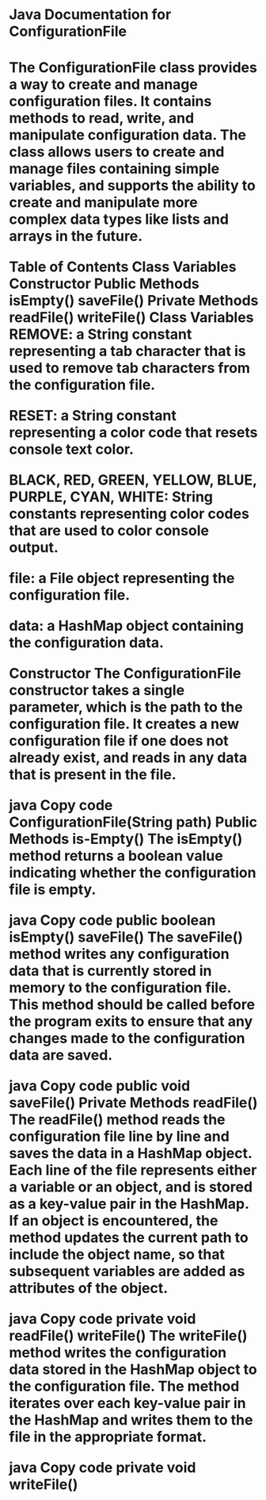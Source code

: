 <h1>Java Documentation for<br> ConfigurationFile<h1/>
The ConfigurationFile class provides a way to create and manage configuration files. It contains methods to read, write, and manipulate configuration data. The class allows users to create and manage files containing simple variables, and supports the ability to create and manipulate more complex data types like lists and arrays in the future.

Table of Contents
Class Variables
Constructor
Public Methods
isEmpty()
saveFile()
Private Methods
readFile()
writeFile()
Class Variables
REMOVE: a String constant representing a tab character that is used to remove tab characters from the configuration file.

RESET: a String constant representing a color code that resets console text color.

BLACK, RED, GREEN, YELLOW, BLUE, PURPLE, CYAN, WHITE: String constants representing color codes that are used to color console output.

file: a File object representing the configuration file.

data: a HashMap object containing the configuration data.

Constructor
The ConfigurationFile constructor takes a single parameter, which is the path to the configuration file. It creates a new configuration file if one does not already exist, and reads in any data that is present in the file.

java
Copy code
ConfigurationFile(String path)
Public Methods
is-Empty()
The isEmpty() method returns a boolean value indicating whether the configuration file is empty.

java
Copy code
public boolean isEmpty()
saveFile()
The saveFile() method writes any configuration data that is currently stored in memory to the configuration file. This method should be called before the program exits to ensure that any changes made to the configuration data are saved.

java
Copy code
public void saveFile()
Private Methods
readFile()
The readFile() method reads the configuration file line by line and saves the data in a HashMap object. Each line of the file represents either a variable or an object, and is stored as a key-value pair in the HashMap. If an object is encountered, the method updates the current path to include the object name, so that subsequent variables are added as attributes of the object.

java
Copy code
private void readFile()
writeFile()
The writeFile() method writes the configuration data stored in the HashMap object to the configuration file. The method iterates over each key-value pair in the HashMap and writes them to the file in the appropriate format.

java
Copy code
private void writeFile()
